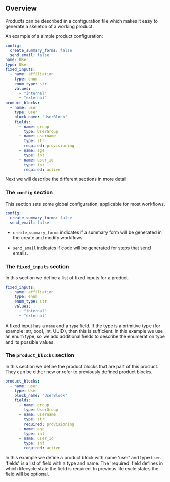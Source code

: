 ## Overview

Products can be described in a configuration file which makes it easy to generate
a skeleton of a working product.

An example of a simple product configuration:

```yaml
config:
  create_summary_forms: false
  send_email: false
name: User
type: User
fixed_inputs:
  - name: affiliation
    type: enum
    enum_type: str
    values:
      - "internal"
      - "external"
product_blocks:
  - name: user
    type: User
    block_name: "UserBlock"
    fields:
      - name: group
        type: UserGroup
      - name: username
        type: str
        required: provisioning
      - name: age
        type: int
      - name: user_id
        type: int
        required: active
```

Next we will describe the different sections in more detail:

### The `config` section

This section sets some global configuration, applicable for most workflows.

```yaml
config:
  create_summary_forms: false
  send_email: false
```

- `create_summary_forms` indicates if a summary form will be generated in the create and
modify workflows.

- `send_email` indicates if code will be generated for steps that send emails.


### The `fixed_inputs` section

In this section we define a list of fixed inputs for a product.

```yaml
fixed_inputs:
  - name: affiliation
    type: enum
    enum_type: str
    values:
      - "internal"
      - "external"
```

A fixed input has a `name` and a `type` field. If the type is a primitive type 
(for example: str, bool, int, UUID), then this is sufficient. In this example we use
an enum type, so we add additional fields to describe the enumeration type and its possible 
values.

### The `product_blccks` section

In this section we define the product blocks that are part of this product. They can be
either new or refer to previously defined product blocks.

```yaml
product_blocks:
  - name: user
    type: User
    block_name: "UserBlock"
    fields:
      - name: group
        type: UserGroup
      - name: username
        type: str
        required: provisioning
      - name: age
        type: int
      - name: user_id
        type: int
        required: active
```

In this example we define a product block with name 'user' and type `User`.
'fields' is a list of field with a type and name. The 'required' field defines in which
lifecycle state the field is required. In previous life cycle states the field will
be optional.